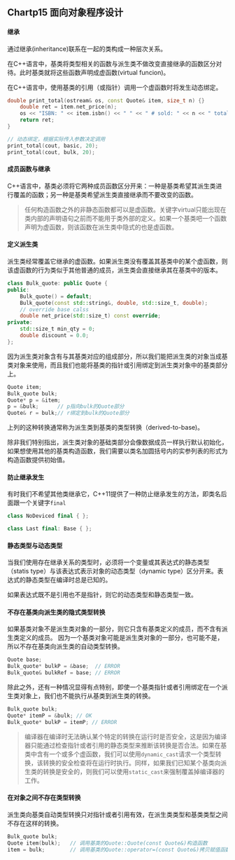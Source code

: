 ## Chartp15 面向对象程序设计

#### 继承
通过继承(inheritance)联系在一起的类构成一种层次关系。

在C++语言中，基类将类型相关的函数与派生类不做改变直接继承的函数区分对待。此时基类就将这些函数声明成虚函数(virtual funcion)。

在C++语言中，使用基类的引用（或指针）调用一个虚函数时将发生动态绑定。
```c++
double print_total(ostream& os, const Quote& item, size_t n) {}
	double ret = item.net_price(n);
	os << "ISBN: " << item.isbn() << " " << " # sold: " << n << " total due: " << ret << endl;
	return ret;
}

// 动态绑定，根据实际传入参数决定调用
print_total(cout, basic, 20);
print_total(cout, bulk, 20);
```

#### 成员函数与继承
C++语言中，基类必须将它两种成员函数区分开来：一种是基类希望其派生类进行覆盖的函数；另一种是基类希望派生类直接继承而不要改变的函数。

>	任何构造函数之外的非静态函数都可以是虚函数。关键字virtual只能出现在类内部的声明语句之前而不能用于类外部的定义。如果一个基类吧一个函数声明为虚函数，则该函数在派生类中隐式的也是虚函数。


#### 定义派生类
派生类经常覆盖它继承的虚函数。如果派生类没有覆盖其基类中的某个虚函数，则该虚函数的行为类似于其他普通的成员，派生类会直接继承其在基类中的版本。

```c++
class Bulk_quote: public Quote {
public:
	Bulk_quote() = default;
	Bulk_quote(const std::string&, double, std::size_t, double);
	// override base calss
	double net_price(std::size_t) const override;
private:
	std::size_t min_qty = 0;
	double discount = 0.0;
};
```

因为派生类对象含有与其基类对应的组成部分，所以我们能把派生类的对象当成基类对象来使用，而且我们也能将基类的指针或引用绑定到派生类对象中的基类部分上。
```c++
Quote item;
Bulk_quote bulk;
Quote* p = &item;
p = &bulk; 		// p指向bulk的Quote部分
Quote& r = bulk;// r绑定到bulk的Quote部分
```

上列的这种转换通常称为派生类到基类的类型转换（derived-to-base)。

除非我们特别指出，派生类对象的基础类部分会像数据成员一样执行默认初始化，如果想使用其他的基类构造函数，我们需要以类名加圆括号内的实参列表的形式为构造函数提供初始值。

#### 防止继承发生
有时我们不希望其他类继承它，C++11提供了一种防止继承发生的方法，即类名后面跟一个关键字`final`
```c++
class NoDeviced final { };

class Last final: Base { };
```

#### 静态类型与动态类型
当我们使用存在继承关系的类型时，必须将一个变量或其表达式的静态类型（statis type）与该表达式表示对象的动态类型（dynamic type）区分开来。表达式的静态类型在编译时总是已知的。

如果表达式既不是引用也不是指针，则它的动态类型和静态类型一致。

#### 不存在基类向派生类的隐式类型转换

如果基类对象不是派生类对象的一部分，则它只含有基类定义的成员，而不含有派生类定义的成员。
因为一个基类对象可能是派生类对象的一部分，也可能不是，所以不存在基类向派生类的自动类型转换。

```c++
Quote base;
Bulk_quote* bulkP = &base;  // ERROR
Bulk_quote& bulkRef = base; // ERROR
```

除此之外，还有一种情况显得有点特别，即使一个基类指针或者引用绑定在一个派生类对象上，我们也不能执行从基类到派生类的转换。
```c++
Bulk_quote bulk;
Quote* itemP = &bulk; // OK
Bulk_quote* bulkP = itemP; // ERROR
```

>	编译器在编译时无法确认某个特定的转换在运行时是否安全，这是因为编译器只能通过检查指针或者引用的静态类型来推断该转换是否合法。如果在基类中含有一个或多个虚函数，我们可以使用`dynamic_cast`请求一个类型转换，该转换的安全检查将在运行时执行。同样，如果我们已知某个基类向派生类的转换是安全的，则我们可以使用`static_cast`来强制覆盖掉编译器的工作。

#### 在对象之间不存在类型转换
派生类向基类自动类型转换只对指针或者引用有效，在派生类类型和基类类型之间不存在这样的转换。

```c++
Bulk_quote bulk;
Quote item(bulk); 	// 调用基类的Quote::Quote(const Quote&)构造函数
item = bulk; 		// 调用基类的Quote::operator=(const Quote&)拷贝赋值函数
```
